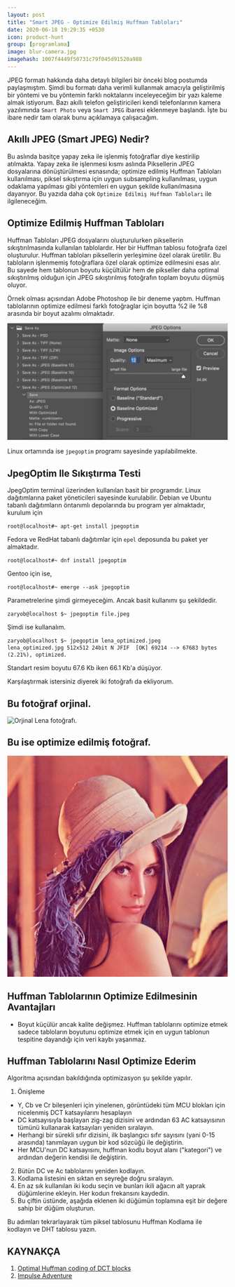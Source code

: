 ```yaml
---
layout: post
title: "Smart JPEG - Optimize Edilmiş Huffman Tabloları"
date: 2020-06-18 19:29:35 +0530
icon: product-hunt
group: [programlama]
image: blur-camera.jpg
imagehash: 1007f4449f50731c79f045d91520a988
---
```


JPEG formatı hakkında daha detaylı bilgileri bir önceki blog postumda paylaşmıştım.
Şimdi bu formatı daha verimli kullanmak amacıyla geliştirilmiş bir yöntemi ve bu
yöntemin farklı noktalarını inceleyeceğim bir yazı kaleme almak istiyorum.
Bazı akıllı telefon geliştiricileri kendi telefonlarının kamera yazılımında `Smart Photo`
veya `Smart JPEG` ibaresi eklenmeye başlandı. İşte bu ibare nedir tam olarak bunu
açıklamaya çalışacağım.

Akıllı JPEG (Smart JPEG) Nedir?
-------------------------------
Bu aslında basitçe yapay zeka ile işlenmiş fotoğraflar diye kestirilip atılmakta.
Yapay zeka ile işlenmesi kısmı aslında Piksellerin JPEG dosyalarına dönüştürülmesi
esnasında; optimize edilmiş Huffman Tabloları kullanılması, piksel sıkıştırma için
uygun subsampling kullanılması, uygun odaklama yapılması gibi yöntemleri en uygun şekilde
kullanılmasına dayanıyor. Bu yazıda daha çok `Optimize Edilmiş Huffman Tabloları`
ile ilgileneceğim.


Optimize Edilmiş Huffman Tabloları
----------------------------------
Huffman Tabloları JPEG dosyalarını oluşturulurken piksellerin sıkıştırılmasında
kullanılan tablolardır. Her bir Huffman tablosu fotoğrafa özel oluşturulur. Huffman
tabloları piksellerin yerleşimine özel olarak üretilir. Bu tabloların işlenmemiş
fotoğraflara özel olarak optimize edilmesini esas alır. Bu sayede hem tablonun boyutu
küçültülür hem de pikseller daha optimal sıkıştırılmış olduğun için JPEG sıkıştırılmış
fotoğrafın toplam boyutu düşmüş oluyor.

Örnek olması açısından Adobe Photoshop ile bir deneme yaptım. Huffman tablolarının
optimize edilmesi farklı fotoğraglar için boyutta %2 ile %8 arasında bir boyut azalımı
olmaktadır.

![Ayar Örnek Fotoğrafı](/assets/img/blog/jpeg_pic/atn-trick.png)

Linux ortamında ise `jpegoptim` programı sayesinde yapılabilmekte.

JpegOptim Ile Sıkıştırma Testi
------------------------------
JpegOptim terminal üzerinden kullanılan basit bir programdır. Linux dağıtımlarına
paket yöneticileri sayesinde kurulabilir. Debian ve Ubuntu tabanlı dağıtımların
öntanımlı depolarında bu program yer almaktadır, kurulum için

```shell
root@localhost#~ apt-get install jpegoptim
```

Fedora ve RedHat tabanlı dağıtımlar için `epel` deposunda bu paket yer almaktadır.

```shell
root@localhost#~ dnf install jpegoptim
```

Gentoo için ise,

```shell
root@localhost#~ emerge --ask jpegoptim
```

Parametrelerine şimdi girmeyeceğim. Ancak basit kullanımı şu şekildedir.

```shell
zaryob@localhost $~ jpegoptim file.jpeg
```

Şimdi ise kullanalım.

```shell
zaryob@localhost $~ jpegoptim lena_optimized.jpeg
lena_optimized.jpg 512x512 24bit N JFIF  [OK] 69214 --> 67683 bytes (2.21%), optimized.
```

Standart resim boyutu 67.6 Kb iken 66.1 Kb'a düşüyor.

Karşılaştırmak istersiniz diyerek iki fotoğrafı da ekliyorum.

Bu fotoğraf orjinal.
---
![Orjinal Lena fotoğrafı](https://imagej.nih.gov/ij/images/lena.jpg).

Bu ise optimize edilmiş fotoğraf.
---
![Optimize Fotoğraf](/assets/img/blog/jpeg_pic/lena_optimized.jpg)


Huffman Tablolarının Optimize Edilmesinin Avantajları
-----------------------------------------------------

 * Boyut küçülür ancak kalite değişmez.
   Huffman tablolarını optimize etmek sadece tabloların boyutunu optimize etmek için
   en uygun tablonun tespitine dayandığı için veri kaybı yaşanmaz.

Huffman Tablolarını Nasıl Optimize Ederim
-----------------------------------------
Algoritma açısından bakıldığında optimizasyon şu şekilde yapılır.

1. Önişleme
 * Y, Cb ve Cr bileşenleri için yinelenen, görüntüdeki tüm MCU blokları için nicelenmiş DCT katsayılarını hesaplayın
 * DC katsayısıyla başlayan zig-zag dizisini ve ardından 63 AC katsayısının tümünü kullanarak katsayıları yeniden sıralayın.
 * Herhangi bir sürekli sıfır dizisini, ilk başlangıcı sıfır sayısını (yani 0-15 arasında) tanımlayan uygun bir kod sözcüğü ile değiştirin.
 * Her MCU'nun DC katsayısını, huffman kodlu boyut alanı ("kategori") ve ardından değerin kendisi ile değiştirin.

2. Bütün DC ve Ac tablolarını yeniden kodlayın.
3. Kodlama listesini en sıktan en seyreğe doğru sıralayın.
4. En az sık kullanılan iki kodu seçin ve bunları ikili ağacın alt yaprak düğümlerine ekleyin. Her kodun frekansını kaydedin.
5. Bu çiftin üstünde, aşağıda eklenen iki düğümün toplamına eşit bir değere sahip bir düğüm oluşturun.

Bu adımları tekrarlayarak tüm piksel tablosunu Huffman Kodlama ile kodlayın ve DHT tablosu yazın.

## KAYNAKÇA

1. [Optimal Huffman coding of DCT blocks](https://www.semanticscholar.org/paper/Optimal-Huffman-coding-of-DCT-blocks-Lakhani/152c4e4db93b3b5d384df56bc39bbb7ab626c609)
2. [Impulse Adventure](https://www.impulseadventure.com/photo/optimized-jpeg.html)
